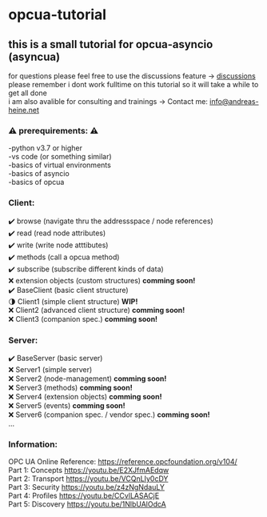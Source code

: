 # opcua-tutorial  
  
## this is a small tutorial for opcua-asyncio (asyncua)  
  
for questions please feel free to use the discussions feature -> [discussions](https://github.com/AndreasHeine/opcua-tutorial/discussions)  
please remember i dont work fulltime on this tutorial so it will take a while to get all done  
i am also avalible for consulting and trainings -> Contact me: info@andreas-heine.net  
  
### :warning: **prerequirements:** :warning:  
-python v3.7 or higher  
-vs code (or something similar)  
-basics of virtual environments  
-basics of asyncio  
-basics of opcua  
  
### Client:  
:heavy_check_mark: browse (navigate thru the addressspace / node references)  
:heavy_check_mark: read (read node attributes)  
:heavy_check_mark: write (write node atttibutes)  
:heavy_check_mark: methods (call a opcua method)  
:heavy_check_mark: subscribe (subscribe different kinds of data)  
:x: extension objects (custom structures) __comming soon!__  
:heavy_check_mark: BaseClient (basic client structure)  
:last_quarter_moon: Client1 (simple client structure) __WIP!__  
:x: Client2 (advanced client structure) __comming soon!__  
:x: Client3 (companion spec.) __comming soon!__  
  
### Server:  
:heavy_check_mark: BaseServer (basic server)  
:x: Server1 (simple server)  
:x: Server2 (node-management) __comming soon!__  
:x: Server3 (methods) __comming soon!__  
:x: Server4 (extension objects) __comming soon!__  
:x: Server5 (events) __comming soon!__  
:x: Server6 (companion spec. / vendor spec.) __comming soon!__  
...  
  
### Information:  
OPC UA Online Reference: https://reference.opcfoundation.org/v104/  
Part 1: Concepts https://youtu.be/E2XJfmAEdqw  
Part 2: Transport https://youtu.be/VCQnLIy0cDY   
Part 3: Security https://youtu.be/z4zNgNdauLY  
Part 4: Profiles https://youtu.be/CCvlLASACjE  
Part 5: Discovery https://youtu.be/1NlbUAlOdcA  
